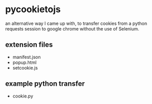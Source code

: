 # pycookietojs

an alternative way I came up with, to transfer cookies from a python requests session to google chrome without the use of Selenium.


## extension files
* manifest.json
* popup.html
* setcookie.js

## example python transfer
* cookie.py
